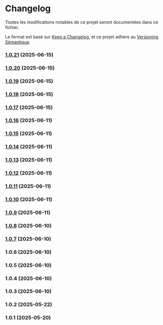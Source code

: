 # Changelog

Toutes les modifications notables de ce projet seront documentées dans ce fichier.

Le format est basé sur [Keep a Changelog](https://keepachangelog.com/fr/1.0.0/), et ce projet adhère au [Versioning Sémantique](https://semver.org/lang/fr/).


### [1.0.21](https://github.com/Lukas-Bouhlel/task-management-system/compare/v1.0.20...v1.0.21) (2025-06-15)

### [1.0.20](https://github.com/Lukas-Bouhlel/task-management-system/compare/v1.0.19...v1.0.20) (2025-06-15)

### [1.0.19](https://github.com/Lukas-Bouhlel/task-management-system/compare/v1.0.18...v1.0.19) (2025-06-15)

### [1.0.18](https://github.com/Lukas-Bouhlel/task-management-system/compare/v1.0.17...v1.0.18) (2025-06-15)

### [1.0.17](https://github.com/Lukas-Bouhlel/task-management-system/compare/v1.0.16...v1.0.17) (2025-06-15)

### [1.0.16](https://github.com/Lukas-Bouhlel/task-management-system/compare/v1.0.15...v1.0.16) (2025-06-11)

### [1.0.15](https://github.com/Lukas-Bouhlel/task-management-system/compare/v1.0.14...v1.0.15) (2025-06-11)

### [1.0.14](https://github.com/Lukas-Bouhlel/task-management-system/compare/v1.0.13...v1.0.14) (2025-06-11)

### [1.0.13](https://github.com/Lukas-Bouhlel/task-management-system/compare/v1.0.12...v1.0.13) (2025-06-11)

### [1.0.12](https://github.com/Lukas-Bouhlel/task-management-system/compare/v1.0.11...v1.0.12) (2025-06-11)

### [1.0.11](https://github.com/Lukas-Bouhlel/task-management-system/compare/v1.0.10...v1.0.11) (2025-06-11)

### [1.0.10](https://github.com/Lukas-Bouhlel/task-management-system/compare/v1.0.9...v1.0.10) (2025-06-11)

### [1.0.9](https://github.com/Lukas-Bouhlel/task-management-system/compare/v1.0.8...v1.0.9) (2025-06-11)

### [1.0.8](https://github.com/Lukas-Bouhlel/task-management-system/compare/v1.0.7...v1.0.8) (2025-06-10)

### [1.0.7](https://github.com/Lukas-Bouhlel/task-management-system/compare/v1.0.6...v1.0.7) (2025-06-10)

### 1.0.6 (2025-06-10)

### 1.0.5 (2025-06-10)

### 1.0.4 (2025-06-10)

### 1.0.3 (2025-06-10)

### 1.0.2 (2025-05-22)

### 1.0.1 (2025-05-20)
